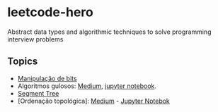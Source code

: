 # leetcode-hero
Abstract data types and algorithmic techniques to solve programming interview problems

## Topics

- [Manipulação de bits](https://dev.to/thiagocesarm/manipulacao-de-bits-para-resolucao-de-questoes-de-entrevistas-de-programacao-1kjp)
- Algoritmos gulosos: [Medium](https://medium.com/@alvarofpp/algoritmos-gulosos-937390bb1137), [jupyter notebook](greedy/greedy-algorithms.ipynb).
- [Segment Tree](https://dev.to/curingartur/segment-tree-3hpe)
- [Ordenação topológica]: [Medium](https://medium.com/@mateussfcosta/ordena%C3%A7%C3%A3o-topol%C3%B3gica-para-resolu%C3%A7%C3%A3o-de-quest%C3%B5es-de-entrevistas-de-programa%C3%A7%C3%A3o-23563fbfc80b) - [Jupyter Notebok](topological_sort.ipynb)
